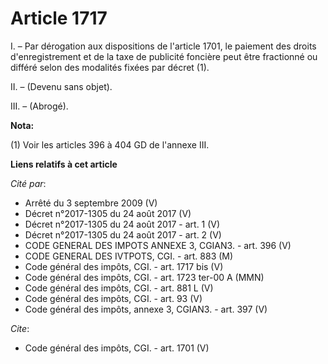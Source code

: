 # Article 1717

I. – Par dérogation aux dispositions de l'article 1701, le paiement des droits d'enregistrement et de la taxe de publicité
foncière peut être fractionné ou différé selon des modalités fixées par décret (1).

II. – (Devenu sans objet).

III. – (Abrogé).

**Nota:**

(1) Voir les articles 396 à 404 GD de l'annexe III.

**Liens relatifs à cet article**

_Cité par_:

  - Arrêté du 3 septembre 2009 (V)
  - Décret n°2017-1305 du 24 août 2017 (V)
  - Décret n°2017-1305 du 24 août 2017 - art. 1 (V)
  - Décret n°2017-1305 du 24 août 2017 - art. 2 (V)
  - CODE GENERAL DES IMPOTS ANNEXE 3, CGIAN3. - art. 396 (V)
  - CODE GENERAL DES IVTPOTS, CGI. - art. 883 (M)
  - Code général des impôts, CGI. - art. 1717 bis (V)
  - Code général des impôts, CGI. - art. 1723 ter-00 A (MMN)
  - Code général des impôts, CGI. - art. 881 L (V)
  - Code général des impôts, CGI. - art. 93 (V)
  - Code général des impôts, annexe 3, CGIAN3. - art. 397 (V)

_Cite_:

  - Code général des impôts, CGI. - art. 1701 (V)
